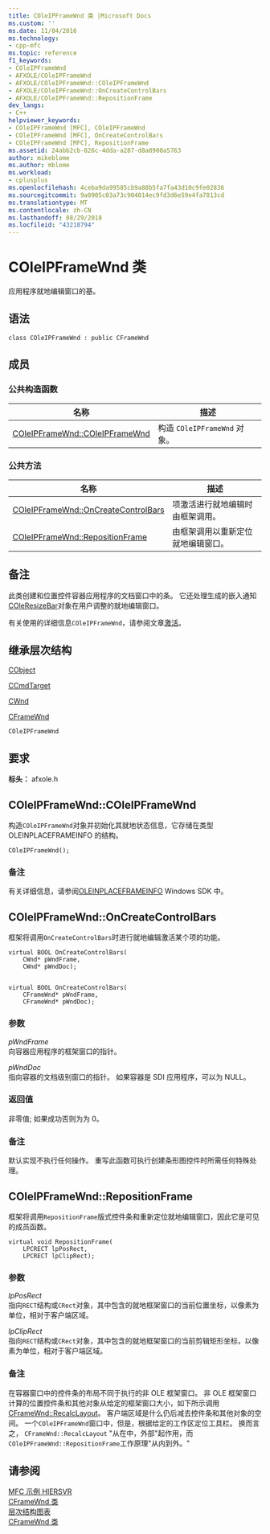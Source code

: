 ```yaml
---
title: COleIPFrameWnd 类 |Microsoft Docs
ms.custom: ''
ms.date: 11/04/2016
ms.technology:
- cpp-mfc
ms.topic: reference
f1_keywords:
- COleIPFrameWnd
- AFXOLE/COleIPFrameWnd
- AFXOLE/COleIPFrameWnd::COleIPFrameWnd
- AFXOLE/COleIPFrameWnd::OnCreateControlBars
- AFXOLE/COleIPFrameWnd::RepositionFrame
dev_langs:
- C++
helpviewer_keywords:
- COleIPFrameWnd [MFC], COleIPFrameWnd
- COleIPFrameWnd [MFC], OnCreateControlBars
- COleIPFrameWnd [MFC], RepositionFrame
ms.assetid: 24abb2cb-826c-4dda-a287-d8a8900a5763
author: mikeblome
ms.author: mblome
ms.workload:
- cplusplus
ms.openlocfilehash: 4ceba9da99585cb9a88b5fa7fa43d10c9fe02836
ms.sourcegitcommit: 9a0905c03a73c904014ec9fd3d6e59e4fa7813cd
ms.translationtype: MT
ms.contentlocale: zh-CN
ms.lasthandoff: 08/29/2018
ms.locfileid: "43218794"
---
```

# <a name="coleipframewnd-class"></a>COleIPFrameWnd 类
应用程序就地编辑窗口的基。  
  
## <a name="syntax"></a>语法  
  
```  
class COleIPFrameWnd : public CFrameWnd  
```  
  
## <a name="members"></a>成员  
  
### <a name="public-constructors"></a>公共构造函数  
  
|名称|描述|  
|----------|-----------------|  
|[COleIPFrameWnd::COleIPFrameWnd](#coleipframewnd)|构造 `COleIPFrameWnd` 对象。|  
  
### <a name="public-methods"></a>公共方法  
  
|名称|描述|  
|----------|-----------------|  
|[COleIPFrameWnd::OnCreateControlBars](#oncreatecontrolbars)|项激活进行就地编辑时由框架调用。|  
|[COleIPFrameWnd::RepositionFrame](#repositionframe)|由框架调用以重新定位就地编辑窗口。|  
  
## <a name="remarks"></a>备注  
 此类创建和位置控件容器应用程序的文档窗口中的条。 它还处理生成的嵌入通知[COleResizeBar](../../mfc/reference/coleresizebar-class.md)对象在用户调整的就地编辑窗口。  
  
 有关使用的详细信息`COleIPFrameWnd`，请参阅文章[激活](../../mfc/activation-cpp.md)。  
  
## <a name="inheritance-hierarchy"></a>继承层次结构  
 [CObject](../../mfc/reference/cobject-class.md)  
  
 [CCmdTarget](../../mfc/reference/ccmdtarget-class.md)  
  
 [CWnd](../../mfc/reference/cwnd-class.md)  
  
 [CFrameWnd](../../mfc/reference/cframewnd-class.md)  
  
 `COleIPFrameWnd`  
  
## <a name="requirements"></a>要求  
 **标头：** afxole.h  
  
##  <a name="coleipframewnd"></a>  COleIPFrameWnd::COleIPFrameWnd  
 构造`COleIPFrameWnd`对象并初始化其就地状态信息，它存储在类型 OLEINPLACEFRAMEINFO 的结构。  
  
```  
COleIPFrameWnd();
```  
  
### <a name="remarks"></a>备注  
 有关详细信息，请参阅[OLEINPLACEFRAMEINFO](/windows/desktop/api/oleidl/ns-oleidl-tagoifi) Windows SDK 中。  
  
##  <a name="oncreatecontrolbars"></a>  COleIPFrameWnd::OnCreateControlBars  
 框架将调用`OnCreateControlBars`时进行就地编辑激活某个项的功能。  
  
```  
virtual BOOL OnCreateControlBars(
    CWnd* pWndFrame,  
    CWnd* pWndDoc);

 
virtual BOOL OnCreateControlBars(
    CFrameWnd* pWndFrame,  
    CFrameWnd* pWndDoc);
```  
  
### <a name="parameters"></a>参数  
 *pWndFrame*  
 向容器应用程序的框架窗口的指针。  
  
 *pWndDoc*  
 指向容器的文档级别窗口的指针。 如果容器是 SDI 应用程序，可以为 NULL。  
  
### <a name="return-value"></a>返回值  
 非零值; 如果成功否则为为 0。  
  
### <a name="remarks"></a>备注  
 默认实现不执行任何操作。 重写此函数可执行创建条形图控件时所需任何特殊处理。  
  
##  <a name="repositionframe"></a>  COleIPFrameWnd::RepositionFrame  
 框架将调用`RepositionFrame`版式控件条和重新定位就地编辑窗口，因此它是可见的成员函数。  
  
```  
virtual void RepositionFrame(
    LPCRECT lpPosRect,  
    LPCRECT lpClipRect);
```  
  
### <a name="parameters"></a>参数  
 *lpPosRect*  
 指向`RECT`结构或`CRect`对象，其中包含的就地框架窗口的当前位置坐标，以像素为单位，相对于客户端区域。  
  
 *lpClipRect*  
 指向`RECT`结构或`CRect`对象，其中包含的就地框架窗口的当前剪辑矩形坐标，以像素为单位，相对于客户端区域。  
  
### <a name="remarks"></a>备注  
 在容器窗口中的控件条的布局不同于执行的非 OLE 框架窗口。 非 OLE 框架窗口计算的位置控件条和其他对象从给定的框架窗口大小，如下所示调用[CFrameWnd::RecalcLayout](../../mfc/reference/cframewnd-class.md#recalclayout)。 客户端区域是什么仍后减去控件条和其他对象的空间。 一个`COleIPFrameWnd`窗口中，但是，根据给定的工作区定位工具栏。 换而言之， `CFrameWnd::RecalcLayout` "从在中，外部"起作用，而`COleIPFrameWnd::RepositionFrame`工作原理"从内到外。"  
  
## <a name="see-also"></a>请参阅  
 [MFC 示例 HIERSVR](../../visual-cpp-samples.md)   
 [CFrameWnd 类](../../mfc/reference/cframewnd-class.md)   
 [层次结构图表](../../mfc/hierarchy-chart.md)   
 [CFrameWnd 类](../../mfc/reference/cframewnd-class.md)
